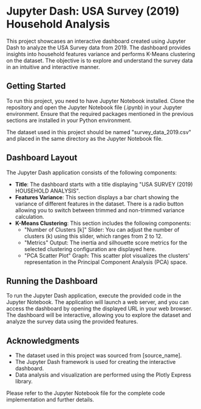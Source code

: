 # Jupyter Dash: USA Survey (2019) Household Analysis

This project showcases an interactive dashboard created using Jupyter Dash to analyze the USA Survey data from 2019. The dashboard provides insights into household features variance and performs K-Means clustering on the dataset. The objective is to explore and understand the survey data in an intuitive and interactive manner.

## Getting Started

To run this project, you need to have Jupyter Notebook installed. Clone the repository and open the Jupyter Notebook file (.ipynb) in your Jupyter environment. Ensure that the required packages mentioned in the previous sections are installed in your Python environment.

The dataset used in this project should be named "survey_data_2019.csv" and placed in the same directory as the Jupyter Notebook file.

## Dashboard Layout

The Jupyter Dash application consists of the following components:

- **Title**: The dashboard starts with a title displaying "USA SURVEY (2019) HOUSEHOLD ANALYSIS".
- **Features Variance**: This section displays a bar chart showing the variance of different features in the dataset. There is a radio button allowing you to switch between trimmed and non-trimmed variance calculation.
- **K-Means Clustering**: This section includes the following components:
  - "Number of Clusters [k]" Slider: You can adjust the number of clusters (k) using this slider, which ranges from 2 to 12.
  - "Metrics" Output: The inertia and silhouette score metrics for the selected clustering configuration are displayed here.
  - "PCA Scatter Plot" Graph: This scatter plot visualizes the clusters' representation in the Principal Component Analysis (PCA) space.

## Running the Dashboard

To run the Jupyter Dash application, execute the provided code in the Jupyter Notebook. The application will launch a web server, and you can access the dashboard by opening the displayed URL in your web browser. The dashboard will be interactive, allowing you to explore the dataset and analyze the survey data using the provided features.

## Acknowledgments

- The dataset used in this project was sourced from [source_name].
- The Jupyter Dash framework is used for creating the interactive dashboard.
- Data analysis and visualization are performed using the Plotly Express library.

Please refer to the Jupyter Notebook file for the complete code implementation and further details.


